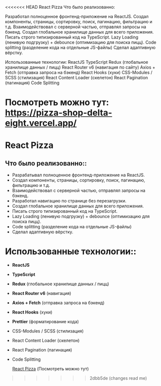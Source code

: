 <<<<<<< HEAD
React Pizza
Что было реализованно: 

Разработал полноценное фронтенд-приложение на ReactJS.
Создал компоненты, страницы, сортировку, поиск, пагинацию, фильтрацию и т.д.
Взаимодействовал с серверной частью, отправлял запросы на бэкенд. 
Создал глобальное хранилище данных для всего приложения.
Писать строго типизированный код на TypeScript.
Lazy Loading (ленивую подгрузку) + debounce (оптимизацию для поиска пицц).
Сode splitting (разделение кода на отдельные JS-файлы)
Сделал адаптивную вёрстку.

Использованные технологии:
ReactJS
TypeScript
Redux (глобальное хранилище данных / пицц)
React Router v6 (навигация по сайту)
Axios + Fetch (отправка запроса на бэкенд)
React Hooks (хуки)
CSS-Modules / SCSS (стилизация)
React Content Loader (скелетон)
React Pagination (пагинация)
Code Splitting

Посмотреть можно тут: 
https://pizza-shop-delta-eight.vercel.app/
=======
# React Pizza

## Что было реализованно::

- Разрабатывал полноценное фронтенд-приложение на ReactJS.
- Создал компоненты, страницы, сортировку, поиск, пагинацию, фильтрацию и т.д.
- Взаимодействовал с серверной частью, отправлял запросы на бэкенд.
- Разработал навигацию по странице без перезагрузки.
- Создал глобальное хранилище данных для всего приложения.
- Писать строго типизированный код на TypeScript.
- Lazy Loading (ленивую подгрузку) + debounce (оптимизацию для поиска пицц).
- Сode splitting (разделение кода на отдельные JS-файлы)
- Сделал адаптивную вёрстку.

# Использованные технологии::

- **ReactJS**
- **TypeScript**
- **Redux** (глобальное хранилище данных / пицц)
- **React Router v6** (навигация)
- **Axios + Fetch** (отправка запроса на бэкенд)
- **React Hooks** (хуки)
- **Prettier** (форматирование кода)
- CSS-Modules / SCSS (стилизация)
- React Content Loader (скелетон)
- React Pagination (пагинация)
- Code Splitting

  [React Pizza](https://pizza-shop-delta-eight.vercel.app/) (Посмотреть можно тут)
>>>>>>> 2dbb5de (changes read me)
